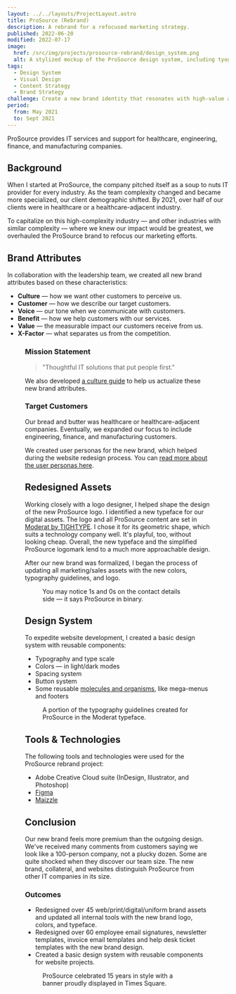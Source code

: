 ```yaml
---
layout: ../../layouts/ProjectLayout.astro
title: ProSource (Rebrand)
description: A rebrand for a refocused marketing strategy.
published: 2022-06-20
modified: 2022-07-17
image:
  href: /src/img/projects/prosource-rebrand/design_system.png
  alt: A stylized mockup of the ProSource design system, including tyography, colors, buttons, and footer/mega-menu components.
tags:
  - Design System
  - Visual Design
  - Content Strategy
  - Brand Strategy
challenge: Create a new brand identity that resonates with high-value and high-complexity industry buyers.
period:
  from: May 2021
  to: Sept 2021
---
```


ProSource provides IT services and support for healthcare, engineering, finance, and manufacturing companies.

## Background

When I started at ProSource, the company pitched itself as a soup to nuts IT provider for every industry. As the team complexity changed and became more specialized, our client demographic shifted. By 2021, over half of our clients were in healthcare or a healthcare-adjacent industry.

To capitalize on this high-complexity industry — and other industries with similar complexity — where we knew our impact would be greatest, we overhauled the ProSource brand to refocus our marketing efforts.

## Brand Attributes

In collaboration with the leadership team, we created all new brand attributes based on these characteristics:

- **Culture** — how we want other customers to perceive us.
- **Customer** — how we describe our target customers.
- **Voice** — our tone when we communicate with customers.
- **Benefit** — how we help customers with our services.
- **Value** — the measurable impact our customers receive from us.
- **X-Factor** — what separates us from the competition.

<Figure
  image={{
    href: "/src/img/projects/prosource-rebrand/brand_attributes.png",
    alt: "New ProSource business cards mockup. The side with contact details is shown with a white background a dark gray background."
  }}
/>

### Mission Statement

> "Thoughtful IT solutions that put people first."

We also developed [a culture guide](https://www.getprosource.com/about-us/our-values/) to help us actualize these new brand attributes.

### Target Customers

Our bread and butter was healthcare or healthcare-adjacent companies. Eventually, we expanded our focus to include engineering, finance, and manufacturing customers.

We created user personas for the new brand, which helped during the website redesign process. You can [read more about the user personas here](/work/prosource-website#user-personas).

## Redesigned Assets

Working closely with a logo designer, I helped shape the design of the new ProSource logo. I identified a new typeface for our digital assets. The logo and all ProSource content are set in [Moderat by TIGHTYPE](https://tightype.com/typefaces/moderat). I chose it for its geometric shape, which suits a technology company well. It's playful, too, without looking cheap. Overall, the new typeface and the simplified ProSource logomark lend to a much more approachable design.

After our new brand was formalized, I began the process of updating all marketing/sales assets with the new colors, typography guidelines, and logo.

<Figure
  image={{
    href: "/src/img/projects/prosource-rebrand/prosource_rebrand_bizcards.png",
    alt: "New ProSource business cards mockup. The side with contact details is shown with a white background a dark gray background."
  }}
>
  You may notice 1s and 0s on the contact details side — it says ProSource in binary.
</Figure>

## Design System

To expedite website development, I created a basic design system with reusable components:
- Typography and type scale
- Colors — in light/dark modes
- Spacing system
- Button system
- Some reusable [molecules and organisms](https://xd.adobe.com/ideas/process/ui-design/atomic-design-principles-methodology-101/), like mega-menus and footers

<Figure
  image={{
    href: "/src/img/projects/prosource-rebrand/design_system_typography.png",
    alt: "A screenshot showcasing the letters, numbers, and symbols of the Moderat typeface."
  }}
>
  A portion of the typography guidelines created for ProSource in the Moderat typeface.
</Figure>

## Tools & Technologies

The following tools and technologies were used for the ProSource rebrand project:

- Adobe Creative Cloud suite (InDesign, Illustrator, and Photoshop)
- [Figma](https://www.figma.com/)
- [Maizzle](https://maizzle.com/)

## Conclusion

Our new brand feels more premium than the outgoing design. We've received many comments from customers saying we look like a 100-person company, not a plucky dozen. Some are quite shocked when they discover our team size. The new brand, collateral, and websites distinguish ProSource from other IT companies in its size.

### Outcomes

- Redesigned over 45 web/print/digital/uniform brand assets and updated all internal tools with the new brand logo, colors, and typeface.
- Redesigned over 60 employee email signatures, newsletter templates, invoice email templates and help desk ticket templates with the new brand design.
- Created a basic design system with reusable components for website projects.

<Figure
  image={{
    href: "/src/img/projects/prosource-rebrand/prosource_rebrand_timessquare.png",
    alt: "A picture of the ProSource logo display in Times Square, New York City."
  }}
>
  ProSource celebrated 15 years in style with a banner proudly displayed in Times Square.
</Figure>
